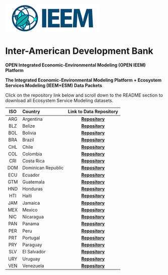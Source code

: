 <img src="media/ieem-logo.png"/>

# **Inter-American Development Bank**

**OPEN Integrated Economic-Environmental Modeling (OPEN IEEM) Platform**

**The Integrated Economic-Environmental Modeling Platform + Ecosystem Services Modeling (IEEM+ESM) Data Packets**

Click on the repository link below and scroll down to the README section to download all Ecosystem Service Modeling datasets.


|  ISO  |   **Country**       |                **Link to Data Repository**                   | 
| :---: | :---                |                            :---:                             |
|  ARG  | Argentina           | [ **Repository** ](https://github.com/Open-IEEM/IEEM-ES-ARG/)  |
|  BLZ  | Belize              | [ **Repository** ](https://github.com/Open-IEEM/IEEM-ES-BLZ/)  |
|  BOL  | Bolivia             | [ **Repository** ](https://github.com/Open-IEEM/IEEM-ES-BOL/)  |
|  BRA  | Brazil              | [ **Repository** ](https://github.com/Open-IEEM/IEEM-ES-BRA/)  |
|  CHL  | Chile               | [ **Repository** ](https://github.com/Open-IEEM/IEEM-ES-CHL/)  |
|  COL  | Colombia            | [ **Repository** ](https://github.com/Open-IEEM/IEEM-ES-COL/)  |
|  CRI  | Costa Rica          | [ **Repository** ](https://github.com/Open-IEEM/IEEM-ES-CRI/)  |
|  DOM  | Dominican Republic  | [ **Repository** ](https://github.com/Open-IEEM/IEEM-ES-DOM/)  |
|  ECU  | Ecuador             | [ **Repository** ](https://github.com/Open-IEEM/IEEM-ES-ECU/)  |
|  GTM  | Guatemala           | [ **Repository** ](https://github.com/Open-IEEM/IEEM-ES-GTM/)  |
|  HND  | Honduras            | [ **Repository** ](https://github.com/Open-IEEM/IEEM-ES-HND/)  |
|  HTI  | Haiti               | [ **Repository** ](https://github.com/Open-IEEM/IEEM-ES-HTI/)  |
|  JAM  | Jamaica             | [ **Repository** ](https://github.com/Open-IEEM/IEEM-ES-JAM/)  |
|  MEX  | Mexico              | [ **Repository** ](https://github.com/Open-IEEM/IEEM-ES-MEX/)  |
|  NIC  | Nicaragua           | [ **Repository** ](https://github.com/Open-IEEM/IEEM-ES-NIC/)  |
|  PAN  | Panama              | [ **Repository** ](https://github.com/Open-IEEM/IEEM-ES-PAN/)  |
|  PER  | Peru                | [ **Repository** ](https://github.com/Open-IEEM/IEEM-ES-PER/)  |
|  PRT  | Portugal            | [ **Repository** ](https://github.com/Open-IEEM/IEEM-ES-PRT/)  |
|  PRY  | Paraguay            | [ **Repository** ](https://github.com/Open-IEEM/IEEM-ES-PRY/)  |
|  SLV  | El Salvador         | [ **Repository** ](https://github.com/Open-IEEM/IEEM-ES-SLV/)  |
|  URY  | Uruguay             | [ **Repository** ](https://github.com/Open-IEEM/IEEM-ES-URY/)  |
|  VEN  | Venezuela           | [ **Repository** ](https://github.com/Open-IEEM/IEEM-ES-VEN/)  |